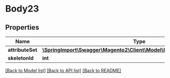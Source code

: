 # Body23

## Properties
Name | Type | Description | Notes
------------ | ------------- | ------------- | -------------
**attributeSet** | [**\SpringImport\Swagger\Magento2\Client\Model\EavDataAttributeSetInterface**](EavDataAttributeSetInterface.md) |  | 
**skeletonId** | **int** |  | 

[[Back to Model list]](../README.md#documentation-for-models) [[Back to API list]](../README.md#documentation-for-api-endpoints) [[Back to README]](../README.md)


